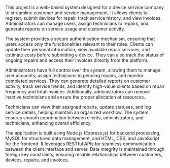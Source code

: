This project is a web-based system designed for a device service company to streamline customer and service management. It allows clients to register, submit devices for repair, track service history, and view invoices. Administrators can manage users, assign technicians to repairs, and generate reports on service usage and customer activity.

The system provides a secure authentication mechanism, ensuring that users access only the functionalities relevant to their roles. Clients can update their personal information, view available repair services, and estimate costs before submitting a device. They can also track the status of ongoing repairs and access their invoices directly from the platform.

Administrators have full control over the system, allowing them to manage user accounts, assign technicians to pending repairs, and monitor completed services. They can generate detailed reports on customer activity, track service trends, and identify high-value clients based on repair frequency and total invoices. Additionally, administrators can remove inactive technicians and ensure the proper allocation of resources.

Technicians can view their assigned repairs, update statuses, and log service details, helping maintain an organized workflow. The system ensures smooth coordination between clients, administrators, and technicians, enhancing overall efficiency.

The application is built using Node.js (Express.js) for backend processing, MySQL for structured data management, and HTML, CSS, and JavaScript for the frontend. It leverages RESTful APIs for seamless communication between the client interface and server. Data integrity is maintained through foreign key constraints, ensuring reliable relationships between customers, devices, repairs, and invoices.
